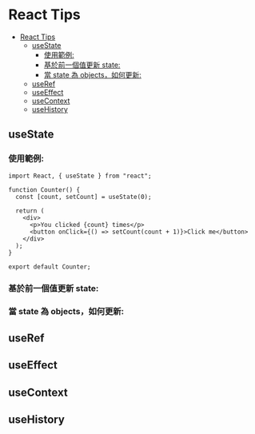 # React Tips

- [React Tips](#react-tips)
  - [useState](#usestate)
    - [使用範例:](#使用範例)
    - [基於前一個值更新 state:](#基於前一個值更新-state)
    - [當 state 為 objects，如何更新:](#當-state-為-objects如何更新)
  - [useRef](#useref)
  - [useEffect](#useeffect)
  - [useContext](#usecontext)
  - [useHistory](#usehistory)

## useState

### 使用範例:

```tsx
import React, { useState } from "react";

function Counter() {
  const [count, setCount] = useState(0);

  return (
    <div>
      <p>You clicked {count} times</p>
      <button onClick={() => setCount(count + 1)}>Click me</button>
    </div>
  );
}

export default Counter;
```

### 基於前一個值更新 state:

### 當 state 為 objects，如何更新:

## useRef

## useEffect

## useContext

## useHistory
